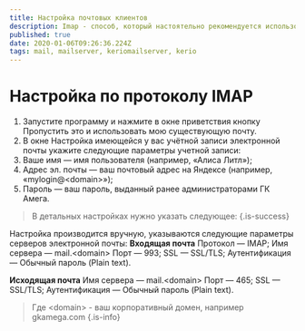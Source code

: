 ```yaml
---
title: Настройка почтовых клиентов
description: Imap - способ, который настоятельно рекомендуется использовать
published: true
date: 2020-01-06T09:26:36.224Z
tags: mail, mailserver, keriomailserver, kerio
---
```


# Настройка по протоколу IMAP
1. Запустите программу и нажмите в окне приветствия кнопку Пропустить это и использовать мою существующую почту.
2. В окне Настройка имеющейся у вас учётной записи электронной почты укажите следующие параметры учетной записи:
3. Ваше имя — имя пользователя (например, «Алиса Литл»);
4. Адрес эл. почты — ваш почтовый адрес на Яндексе (например, «mylogin@\<domain>»);
5. Пароль — ваш пароль, выданный ранее администраторами ГК Амега.


> В детальных настройках нужно указать следующее:
{.is-success}

Настройка производится вручную, указываются следующие параметры серверов электронной почты:
**Входящая почта**
Протокол — IMAP;
Имя сервера — mail.\<domain>
Порт — 993;
SSL — SSL/TLS;
Аутентификация — Обычный пароль (Plain text).

**Исходящая почта**
Имя сервера — mail.\<domain>
Порт — 465;
SSL — SSL/TLS;
Аутентификация — Обычный пароль (Plain text).

> Где \<domain> - ваш корпоративный домен, например gkamega.com
{.is-info}

